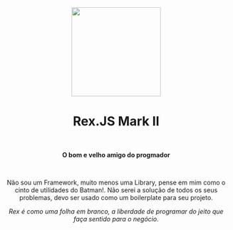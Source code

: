 <div align="center">
  <img src="https://raw.githubusercontent.com/oneOffJS/Rex.JS.Mark.II/master/RexJS.png" height="200px"/>
  <h1>Rex.JS Mark II</h1>
  <br>
  <p><strong>O bom e velho amigo do progmador</strong></p>
  <br>
  <p>Não sou um Framework, muito menos uma Library, pense em mim como o cinto de utilidades do Batman!. Não serei a solução de todos os seus problemas, devo ser usado como um boilerplate para seu projeto.</p>
  <p><i>Rex é como uma folha em branco, a liberdade de programar do jeito que faça sentido para o negócio.</i></p>
</div>
